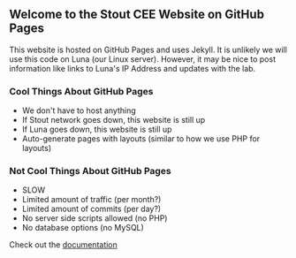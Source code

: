 ## Welcome to the Stout CEE Website on GitHub Pages

This website is hosted on GitHub Pages and uses Jekyll. It is unlikely we will use this code on Luna (our Linux server). However, it may be nice to post information like links to Luna's IP Address and updates with the lab.

### Cool Things About GitHub Pages
 - We don't have to host anything
 - If Stout network goes down, this website is still up
 - If Luna goes down, this website is still up
 - Auto-generate pages with layouts (similar to how we use PHP for layouts)

### Not Cool Things About GitHub Pages
 - SLOW
 - Limited amount of traffic (per month?)
 - Limited amount of commits (per day?)
 - No server side scripts allowed (no PHP)
 - No database options (no MySQL)

Check out the [documentation](https://help.github.com/categories/github-pages-basics/)
